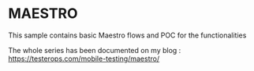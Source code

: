 # MAESTRO

This sample contains basic Maestro flows and POC for the functionalities

The whole series has been documented on my blog : https://testerops.com/mobile-testing/maestro/

